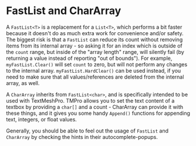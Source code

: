 # FastList<T> and CharArray
  A `FastList<T>` is a replacement for a `List<T>`, which performs a bit faster because it doesn't do as much extra work for convenience and/or safety.  The biggest risk is that a `FastList` can reduce its count without removing items from its internal array - so asking it for an index which is outside of the `count` range, but inside of the "array length" range, will silently fail (by returning a value instead of reporting "out of bounds").  For example, `myFastList.Clear()` will set `count` to zero, but will not perform any changes to the internal array.  `myFastList.HardClear()` can be used instead, if you need to make sure that all values/references are deleted from the internal array, as well.
  
  A `CharArray` inherits from `FastList<char>`, and is specifically intended to be used with TextMeshPro.  TMPro allows you to set the text content of a textbox by providing a `char[]` and a count - CharArray can provide it with these things, and it gives you some handy `Append()` functions for appending text, integers, or float values.
  
  Generally, you should be able to feel out the usage of `FastList` and `CharArray` by checking the hints in their autocomplete-popups.
